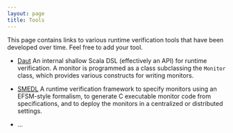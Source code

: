 ```yaml
---
layout: page
title: Tools 
---
```


This page contains links to various runtime verification tools that have been developed over time. Feel free to add your tool.

- [Daut](https://github.com/havelund/daut) An internal shallow Scala DSL (effectively an API) for runtime verification. A monitor is programmed as a class subclassing the `Monitor` class, which provides various constructs for writing monitors.

- [SMEDL](https://github.com/PRECISE/SMEDL) A runtime verification framework to specify monitors using an EFSM-style formalism, to generate C executable monitor code from specifications, and to deploy the monitors in a centralized or distributed settings.

- ...
